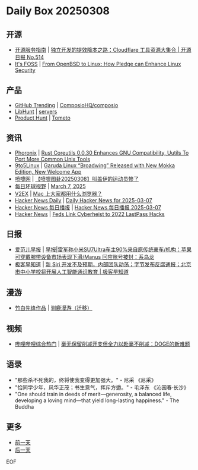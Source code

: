 # Daily Box 20250308

## 开源
- [开源服务指南](https://osguider.com/blog/) | [独立开发的提效降本之路：Cloudflare 工具资源大集合 | 开源日报 No.514](https://osguider.com/blog/post/daily/daily-514/)
- [It's FOSS](https://itsfoss.com/) | [From OpenBSD to Linux: How Pledge can Enhance Linux Security](https://itsfoss.com/pledge-linux-port/)

## 产品
- [GitHub Trending](https://github.com/trending?since=daily) | [ComposioHQ/composio](https://github.com/ComposioHQ/composio)
- [LibHunt](https://www.libhunt.com/) | [servers](https://www.libhunt.com/r/servers)
- [Product Hunt](https://www.producthunt.com) | [Tometo](https://www.producthunt.com/posts/tometo)

## 资讯
- [Phoronix](https://www.phoronix.com/) | [Rust Coreutils 0.0.30 Enhances GNU Compatibility, Uutils To Port More Common Unix Tools](https://www.phoronix.com/news/uutils-Coreutils-0.0.30)
- [9to5Linux](https://9to5linux.com/) | [Garuda Linux “Broadwing” Released with New Mokka Edition, New Welcome App](https://9to5linux.com/garuda-linux-broadwing-released-with-new-mokka-edition-new-welcome-app)
- [喷嚏网](http://www.dapenti.com/blog/blog.asp?subjectid=70&name=xilei) | [【喷嚏图卦20250308】叫盖伊的运动员惨了](http://www.dapenti.com/blog/more.asp?name=xilei&id=184676)
- [每日环球视野](https://idai.ly/) | [March 7, 2025](http://m.idai.ly/se/a193iG?1741276800)
- [V2EX](https://www.v2ex.com/) | [Mac 上大家都用什么浏览器？](https://www.v2ex.com/t/1116892)
- [Hacker News Daily](https://www.daemonology.net/hn-daily/) | [Daily Hacker News for 2025-03-07](https://www.daemonology.net/hn-daily/2025-03-07.html)
- [Hacker News 每日播报](https://hacker-news.agi.li/) | [Hacker News 每日播报 2025-03-07](https://hacker-news.agi.li/post/2025-03-07)
- [Hacker News](https://news.ycombinator.com/front) | [Feds Link Cyberheist to 2022 LastPass Hacks](https://news.ycombinator.com/item?id=43296656)

## 日报
- [爱范儿早报](https://www.ifanr.com/category/ifanrnews) | [早报|雷军称小米SU7Ultra车主90%来自原传统豪车/机构：苹果可穿戴腕带设备市场表现下滑/Manus 回应账号被封：系乌龙](https://www.ifanr.com/1616876)
- [极客早知道](https://www.geekpark.net/column/74) | [新 Siri 开发不及预期，内部团队动荡；字节发布反腐通报；北京市中小学校将开展人工智能通识教育 | 极客早知道](https://www.geekpark.net/news/346730)

## 漫游
- [竹白先锋作品](https://www.zhubai.wiki/) | [驯鹿漫游（迁移）](https://open.zhubai.wiki/a/l/t/z/pl/reindeerramble/2509998516761202688)

## 视频
- [哔哩哔哩综合热门](https://www.bilibili.com/v/popular/all/) | [毫无保留削减开支但全力以赴毫不削减：DOGE的新难题](https://b23.tv/BV16wRpYGEXU)

## 语录
- "那些杀不死我的，终将使我变得更加强大。" - 尼采 《尼采》
- "恰同学少年，风华正茂；书生意气，挥斥方遒。" - 毛泽东 《沁园春·长沙》
- "One should train in deeds of merit—generosity, a balanced life, developing a loving mind—that yield long-lasting happiness." - The Buddha

## 更多
- [前一天](daily-box-20250307.md)
- [后一天](daily-box-20250309.md)

EOF